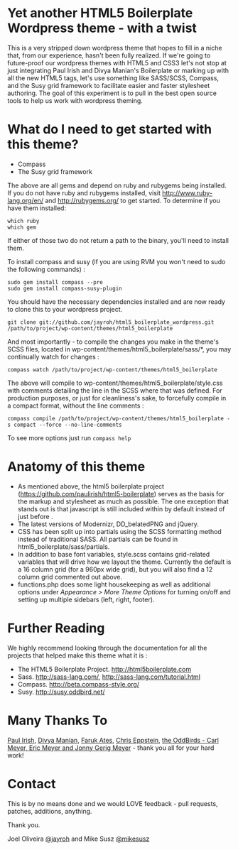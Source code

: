 Yet another HTML5 Boilerplate Wordpress theme - with a twist
============================================================

This is a very stripped down wordpress theme that hopes to fill in a niche that, from our experience, hasn't been fully realized.  If we're going to future-proof our wordpress themes with HTML5 and CSS3 let's not stop at just integrating Paul Irish and Divya Manian's Boilerplate or marking up with all the new HTML5 tags, let's use something like SASS/SCSS, Compass, and the Susy grid framework to facilitate easier and faster stylesheet authoring.  The goal of this experiment is to pull in the best open source tools to help us work with wordpress theming.

What do I need to get started with this theme?
==============================================

* Compass
* The Susy grid framework

The above are all gems and depend on ruby and rubygems being installed.  If you do not have ruby and rubygems installed, visit http://www.ruby-lang.org/en/ and http://rubygems.org/ to get started.  To determine if you have them installed:

    which ruby
    which gem

If either of those two do not return a path to the binary, you'll need to install them.

To install compass and susy (if you are using RVM you won't need to sudo the following commands) : 

    sudo gem install compass --pre
    sudo gem install compass-susy-plugin

You should have the necessary dependencies installed and are now ready to clone this to your wordpress project.

    git clone git://github.com/jayroh/html5_boilerplate_wordpress.git /path/to/project/wp-content/themes/html5_boilerplate

And most importantly - to compile the changes you make in the theme's SCSS files, located in wp-content/themes/html5_boilerplate/sass/*, you may continually watch for changes :

    compass watch /path/to/project/wp-content/themes/html5_boilerplate

The above will compile to wp-content/themes/html5_boilerplate/style.css with comments detailing the line in the SCSS where that was defined.   For production purposes, or just for cleanliness's sake, to forcefully compile in a compact format, without the line comments :

    compass compile /path/to/project/wp-content/themes/html5_boilerplate -s compact --force --no-line-comments

To see more options just run `compass help`

Anatomy of this theme
=====================

* As mentioned above, the html5 boilerplate project (https://github.com/paulirish/html5-boilerplate) serves as the basis for the markup and stylesheet as much as possible.  The one exception that stands out is that javascript is still included within <head/> by default instead of just before </body>.
* The latest versions of Modernizr, DD_belatedPNG and jQuery.
* CSS has been split up into partials using the SCSS formatting method instead of traditional SASS.   All partials can be found in html5_boilerplate/sass/partials.
* In addition to base font variables, style.scss contains grid-related variables that will drive how we layout the theme.  Currently the default is a 16 column grid (for a 960px wide grid), but you will also find a 12 column grid commented out above.
* functions.php does some light housekeeping as well as additional options under _Appearance > More Theme Options_ for turning on/off and setting up multiple sidebars (left, right, footer).

Further Reading
===============

We highly recommend looking through the documentation for all the projects that helped make this theme what it is :

* The HTML5 Boilerplate Project.  http://html5boilerplate.com
* Sass. http://sass-lang.com/, http://sass-lang.com/tutorial.html
* Compass. http://beta.compass-style.org/
* Susy. http://susy.oddbird.net/

Many Thanks To
==============

[Paul Irish](http://paulirish.com/), [Divya Manian](http://nimbupani.com/), [Faruk Ates](http://farukat.es/), [Chris Eppstein](http://compass-style.org), [the OddBirds - Carl Meyer, Eric Meyer and Jonny Gerig Meyer](http://susy.oddbird.net/) - thank you all for your hard work!

Contact
=======

This is by no means done and we would LOVE feedback - pull requests, patches, additions, anything.

Thank you.

Joel Oliveira [@jayroh](http://twitter.com/jayroh) and Mike Susz  [@mikesusz](http://twitter.com/mikesusz)